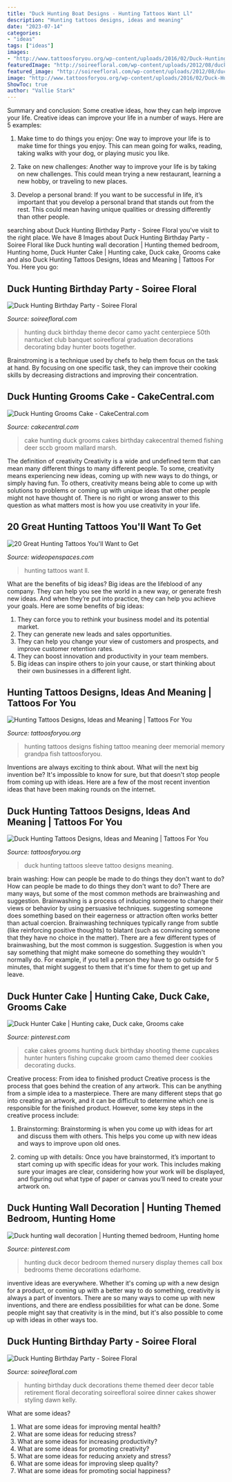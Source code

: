 ```yaml
---
title: "Duck Hunting Boat Designs - Hunting Tattoos Want Ll"
description: "Hunting tattoos designs, ideas and meaning"
date: "2023-07-14"
categories:
- "ideas"
tags: ["ideas"]
images:
- "http://www.tattoosforyou.org/wp-content/uploads/2016/02/Duck-Hunting-Sleeve-Tattoos-224x300.jpg"
featuredImage: "http://soireefloral.com/wp-content/uploads/2012/08/duckcoats1.jpg"
featured_image: "http://soireefloral.com/wp-content/uploads/2012/08/duckroom1.jpg"
image: "http://www.tattoosforyou.org/wp-content/uploads/2016/02/Duck-Hunting-Sleeve-Tattoos-224x300.jpg"
ShowToc: true
author: "Vallie Stark"
---
```



Summary and conclusion: Some creative ideas, how they can help improve your life.
Creative ideas can improve your life in a number of ways. Here are 5 examples:
1. Make time to do things you enjoy: One way to improve your life is to make time for things you enjoy. This can mean going for walks, reading, taking walks with your dog, or playing music you like.

2. Take on new challenges: Another way to improve your life is by taking on new challenges. This could mean trying a new restaurant, learning a new hobby, or traveling to new places.

3. Develop a personal brand: If you want to be successful in life, it’s important that you develop a personal brand that stands out from the rest. This could mean having unique qualities or dressing differently than other people.


	

		
searching about Duck Hunting Birthday Party - Soiree Floral you've visit to the right place. We have 8 Images about Duck Hunting Birthday Party - Soiree Floral like Duck hunting wall decoration | Hunting themed bedroom, Hunting home, Duck Hunter Cake | Hunting cake, Duck cake, Grooms cake and also Duck Hunting Tattoos Designs, Ideas and Meaning | Tattoos For You. Here you go:
		
    
## Duck Hunting Birthday Party - Soiree Floral

<img loading=lazy src="http://soireefloral.com/wp-content/uploads/2012/08/duckcoats1.jpg" onerror="this.onerror=null;this.src='https://tse3.mm.bing.net/th?id=OIP.cHqfm3sABZPbAwKVKg04QQHaJ4&amp;pid=15.1';" alt="Duck Hunting Birthday Party - Soiree Floral">

_Source: soireefloral.com_

>hunting duck birthday theme decor camo yacht centerpiece 50th nantucket club banquet soireefloral graduation decorations decorating bday hunter boots together. 

	

Brainstroming is a technique used by chefs to help them focus on the task at hand. By focusing on one specific task, they can improve their cooking skills by decreasing distractions and improving their concentration.

    
## Duck Hunting Grooms Cake - CakeCentral.com

<img loading=lazy src="https://cdn001.cakecentral.com/gallery/2015/03/900_867873Uea2_duck-hunting-grooms-cake.jpg" onerror="this.onerror=null;this.src='https://tse4.mm.bing.net/th?id=OIP.K7VxKAdRhVuO1AVEO_260QHaGB&amp;pid=15.1';" alt="Duck Hunting Grooms Cake - CakeCentral.com">

_Source: cakecentral.com_

>cake hunting duck grooms cakes birthday cakecentral themed fishing deer sccb groom mallard marsh. 

	

The definition of creativity
Creativity is a wide and undefined term that can mean many different things to many different people. To some, creativity means experiencing new ideas, coming up with new ways to do things, or simply having fun. To others, creativity means being able to come up with solutions to problems or coming up with unique ideas that other people might not have thought of. There is no right or wrong answer to this question as what matters most is how you use creativity in your life.

    
## 20 Great Hunting Tattoos You&#039;ll Want To Get

<img loading=lazy src="https://cdn0.wideopenspaces.com/wp-content/uploads/2018/09/Hunt21.jpg" onerror="this.onerror=null;this.src='https://tse3.mm.bing.net/th?id=OIP.mX_PwB8GanXoQ-H11K3C6QHaHa&amp;pid=15.1';" alt="20 Great Hunting Tattoos You&#039;ll Want to Get">

_Source: wideopenspaces.com_

>hunting tattoos want ll. 

	

What are the benefits of big ideas?
Big ideas are the lifeblood of any company. They can help you see the world in a new way, or generate fresh new ideas. And when they’re put into practice, they can help you achieve your goals. Here are some benefits of big ideas: 
1. They can force you to rethink your business model and its potential market.
2. They can generate new leads and sales opportunities.
3. They can help you change your view of customers and prospects, and improve customer retention rates. 
4. They can boost innovation and productivity in your team members. 
5. Big ideas can inspire others to join your cause, or start thinking about their own businesses in a different light. 

    
## Hunting Tattoos Designs, Ideas And Meaning | Tattoos For You

<img loading=lazy src="https://www.tattoosforyou.org/wp-content/uploads/2013/11/Hunting-Tattoos-Designs.jpg" onerror="this.onerror=null;this.src='https://tse4.mm.bing.net/th?id=OIP.rYc7TZX2fHIccl7t5y7-EwHaFj&amp;pid=15.1';" alt="Hunting Tattoos Designs, Ideas and Meaning | Tattoos For You">

_Source: tattoosforyou.org_

>hunting tattoos designs fishing tattoo meaning deer memorial memory grandpa fish tattoosforyou. 

	

Inventions are always exciting to think about. What will the next big invention be? It's impossible to know for sure, but that doesn't stop people from coming up with ideas. Here are a few of the most recent invention ideas that have been making rounds on the internet.

    
## Duck Hunting Tattoos Designs, Ideas And Meaning | Tattoos For You

<img loading=lazy src="http://www.tattoosforyou.org/wp-content/uploads/2016/02/Duck-Hunting-Sleeve-Tattoos-224x300.jpg" onerror="this.onerror=null;this.src='https://tse3.mm.bing.net/th?id=OIP.M4-QkXJd-RWuNfD1znz2FwAAAA&amp;pid=15.1';" alt="Duck Hunting Tattoos Designs, Ideas and Meaning | Tattoos For You">

_Source: tattoosforyou.org_

>duck hunting tattoos sleeve tattoo designs meaning. 

	

brain washing: How can people be made to do things they don't want to do?
How can people be made to do things they don't want to do? There are many ways, but some of the most common methods are brainwashing and suggestion. Brainwashing is a process of inducing someone to change their views or behavior by using persuasive techniques. suggesting someone does something based on their eagerness or attraction often works better than actual coercion. Brainwashing techniques typically range from subtle (like reinforcing positive thoughts) to blatant (such as convincing someone that they have no choice in the matter). 
There are a few different types of brainwashing, but the most common is suggestion. Suggestion is when you say something that might make someone do something they wouldn't normally do. For example, if you tell a person they have to go outside for 5 minutes, that might suggest to them that it's time for them to get up and leave.

    
## Duck Hunter Cake | Hunting Cake, Duck Cake, Grooms Cake

<img loading=lazy src="https://i.pinimg.com/originals/dd/4a/f1/dd4af1a78e2dadee7e7a59276ca96ece.jpg" onerror="this.onerror=null;this.src='https://tse1.mm.bing.net/th?id=OIP.VVXchBtZwu6zeqsDF5D40gHaLH&amp;pid=15.1';" alt="Duck Hunter Cake | Hunting cake, Duck cake, Grooms cake">

_Source: pinterest.com_

>cake cakes grooms hunting duck birthday shooting theme cupcakes hunter hunters fishing cupcake groom camo themed deer cookies decorating ducks. 

	

Creative process: From idea to finished product
Creative process is the process that goes behind the creation of any artwork. This can be anything from a simple idea to a masterpiece. There are many different steps that go into creating an artwork, and it can be difficult to determine which one is responsible for the finished product. However, some key steps in the creative process include:
1. Brainstorming: Brainstorming is when you come up with ideas for art and discuss them with others. This helps you come up with new ideas and ways to improve upon old ones.

2. coming up with details: Once you have brainstormed, it’s important to start coming up with specific ideas for your work. This includes making sure your images are clear, considering how your work will be displayed, and figuring out what type of paper or canvas you’ll need to create your artwork on.

    
## Duck Hunting Wall Decoration | Hunting Themed Bedroom, Hunting Home

<img loading=lazy src="https://i.pinimg.com/originals/f5/a9/ed/f5a9ed72c8ba654a6c5e7c50c729a48b.jpg" onerror="this.onerror=null;this.src='https://tse4.mm.bing.net/th?id=OIP.LxvJh8SnGs8eNdmDLB4RHQHaJ3&amp;pid=15.1';" alt="Duck hunting wall decoration | Hunting themed bedroom, Hunting home">

_Source: pinterest.com_

>hunting duck decor bedroom themed nursery display themes call box bedrooms theme decorations edarhome. 

	

inventive ideas are everywhere. Whether it's coming up with a new design for a product, or coming up with a better way to do something, creativity is always a part of inventors. There are so many ways to come up with new inventions, and there are endless possibilities for what can be done. Some people might say that creativity is in the mind, but it's also possible to come up with ideas in other ways too.

    
## Duck Hunting Birthday Party - Soiree Floral

<img loading=lazy src="http://soireefloral.com/wp-content/uploads/2012/08/duckroom1.jpg" onerror="this.onerror=null;this.src='https://tse2.mm.bing.net/th?id=OIP.iovqAAhYOaDOS3sXeP8JIwHaFj&amp;pid=15.1';" alt="Duck Hunting Birthday Party - Soiree Floral">

_Source: soireefloral.com_

>hunting birthday duck decorations theme themed deer decor table retirement floral decorating soireefloral soiree dinner cakes shower styling dawn kelly. 

	

What are some ideas?
1. What are some ideas for improving mental health? 
2. What are some ideas for reducing stress? 
3. What are some ideas for increasing productivity? 
4. What are some ideas for promoting creativity?
5. What are some ideas for reducing anxiety and stress? 
6. What are some ideas for improving sleep quality?
7. What are some ideas for promoting social happiness?

